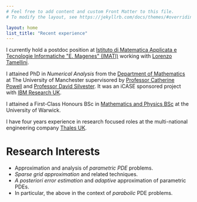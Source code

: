 ```yaml
---
# Feel free to add content and custom Front Matter to this file.
# To modify the layout, see https://jekyllrb.com/docs/themes/#overriding-theme-defaults

layout: home
list_title: "Recent experience"
---
```

I currently hold a postdoc position at [Istituto di Matematica Applicata e Tecnologie Informatiche "E. Magenes" (IMATI)](https://www.imati.cnr.it/make_home_page.php?language=ITA) working with [Lorenzo Tamellini](https://sites.google.com/view/lorenzo-tamellini/home-page).

I attained PhD in *Numerical Analysis* from the [Department of Mathematics](https://www.maths.manchester.ac.uk/) at The University of Manchester supervisored by [Professor Catherine Powell](https://personalpages.manchester.ac.uk/staff/Catherine.Powell/) and [Professor David Silvester](https://personalpages.manchester.ac.uk/staff/david.silvester/). It was an iCASE sponsored project with [IBM Research UK](https://research.ibm.com/labs/uk).

I attained a First-Class Honours BSc in [Mathematics and Physics BSc](https://warwick.ac.uk/study/undergraduate/courses/mathsphysicsbsc/) at the University of Warwick.

I have four years experience in research focused roles at the multi-national engineering company [Thales UK](https://www.thalesgroup.com/en/countries/europe/united-kingdom).

# Research Interests
- Approximation and analysis of *parametric PDE* problems.
- *Sparse grid approximation* and related techniques.
- *A posteriori error estimation* and *adaptive* approximation of parametric PDEs.
- In particular, the above in the context of *parabolic* PDE problems.

